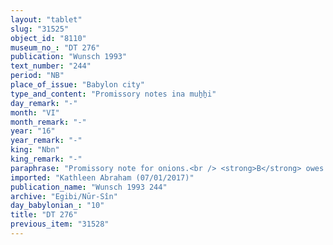 ```yaml
---
layout: "tablet"
slug: "31525"
object_id: "8110"
museum_no_: "DT 276"
publication: "Wunsch 1993"
text_number: "244"
period: "NB"
place_of_issue: "Babylon city"
type_and_content: "Promissory notes ina muẖẖi"
day_remark: "-"
month: "VI"
month_remark: "-"
year: "16"
year_remark: "-"
king: "Nbn"
king_remark: "-"
paraphrase: "Promissory note for onions.<br /> <strong>B</strong> owes 2200 bundles of onions to <strong>A</strong>, to be delivered in Nisan (I) in the creditor&#39;s house. The onions should be of good quality (<em>babban&ucirc;</em>). In addition, there is an earlier claim (<em>ra&scaron;&ucirc;tu</em>) by the same creditor that is still pending. Names of 2 witnesses and the scribe: Bēl-iddin/Nab&ucirc;-mu&scaron;ētiq-udd&ecirc;//Sagdidi.<br /> <br /> <strong>A</strong> = Iddin-Marduk/Iqī&scaron;āya//Nūr-S&icirc;n; <strong>B</strong> = &Scaron;umu-iddin/Mukīn-zēri"
imported: "Kathleen Abraham (07/01/2017)"
publication_name: "Wunsch 1993 244"
archive: "Egibi/Nūr-Sîn"
day_babylonian_: "10"
title: "DT 276"
previous_item: "31528"
---
```

